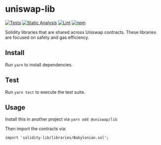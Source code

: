 # uniswap-lib

[![Tests](https://github.com/Uniswap/uniswap-lib/workflows/Tests/badge.svg)](https://github.com/Uniswap/uniswap-lib/actions?query=workflow%3ATests)
[![Static Analysis](https://github.com/Uniswap/uniswap-lib/workflows/Static%20Analysis/badge.svg)](https://github.com/Uniswap/uniswap-lib/actions?query=workflow%3A%22Static+Analysis%22)
[![Lint](https://github.com/Uniswap/uniswap-lib/workflows/Lint/badge.svg)](https://github.com/Uniswap/uniswap-lib/actions?query=workflow%3ALint)
[![npm](https://img.shields.io/npm/v/@uniswap/lib)](https://unpkg.com/@uniswap/lib@latest/)

Solidity libraries that are shared across Uniswap contracts. These libraries are focused on safety and gas efficiency.

## Install

Run `yarn` to install dependencies.

## Test

Run `yarn test` to execute the test suite.

## Usage

Install this in another project via `yarn add @uniswap/lib`

Then import the contracts via:

```solidity
import 'solidity-lib/libraries/Babylonian.sol';

```
